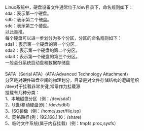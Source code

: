 Linux系统中，硬盘设备文件通常位于/dev目录下，命名规则如下：<br>
sda：表示第一个硬盘。<br>
sdb：表示第二个硬盘。<br>
sdc：表示第三个硬盘。<br>
以此类推。<br>
每个硬盘可以进一步划分为多个分区，分区的命名规则如下：<br>
sda1：表示第一个硬盘的第一个分区。<br>
sda2：表示第一个硬盘的第二个分区。<br>
sda3：表示第一个硬盘的第三个分区。<br>
一般会分系统启动盘和数据存储盘<br>
<br>
SATA（Serial ATA）(ATA:Advanced Technology Attachment)<br>
分区是对硬件磁盘空间的物理划分，目录是对文件存储结构的逻辑组织<br>
/dev对于挂载非常关键,常常作为挂载源<br>
挂载有几种分类：<br>
1、本地磁盘分区（例：/dev/sda1）<br>
2、U盘/移动硬盘(例：/dev/sdb1)<br>
3、ISO镜像（例：/home/user/file.iso）<br>
4、网络路径(例：192.168.1.10：/share)<br>
5、临时文件系统(属于内存挂载)（例：tmpfs,proc,sysfs）<br>

